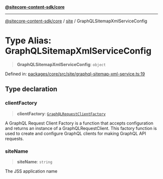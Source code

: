 [**@sitecore-content-sdk/core**](../../README.md)

***

[@sitecore-content-sdk/core](../../README.md) / [site](../README.md) / GraphQLSitemapXmlServiceConfig

# Type Alias: GraphQLSitemapXmlServiceConfig

> **GraphQLSitemapXmlServiceConfig**: `object`

Defined in: [packages/core/src/site/graphql-sitemap-xml-service.ts:19](https://github.com/Sitecore/content-sdk/blob/51f6d86287f95a06b40045498aa7037d8b684c67/packages/core/src/site/graphql-sitemap-xml-service.ts#L19)

## Type declaration

### clientFactory

> **clientFactory**: [`GraphQLRequestClientFactory`](../../index/type-aliases/GraphQLRequestClientFactory.md)

A GraphQL Request Client Factory is a function that accepts configuration and returns an instance of a GraphQLRequestClient.
This factory function is used to create and configure GraphQL clients for making GraphQL API requests.

### siteName

> **siteName**: `string`

The JSS application name
